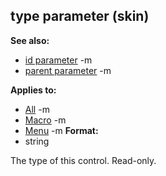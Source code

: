 ## type parameter (skin)
**See also:**
*   [id parameter](/ref/%7Bskin%7D/param/id.md) -m
*   [parent parameter](/ref/%7Bskin%7D/param/parent.md) -m
<!-- -->
**Applies to:**
*   [All](/ref/%7Bskin%7D/control.md) -m
*   [Macro](/ref/%7Bskin%7D/control/macro.md) -m
*   [Menu](/ref/%7Bskin%7D/control/menu.md) -m<!-- -->
**Format:**
*   string


The type of this control. Read-only.